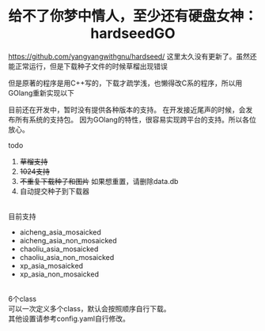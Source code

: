 <h1 align="center">给不了你梦中情人，至少还有硬盘女神：hardseedGO</h1>

https://github.com/yangyangwithgnu/hardseed/
这里太久没有更新了。虽然还能正常运行，但是下载种子文件的时候草榴出现错误

但是原著的程序是用C++写的，下载才疏学浅，也懒得改C系的程序，所以用GOlang重新实现以下

目前还在开发中，暂时没有提供各种版本的支持。
在开发接近尾声的时候，会发布所有系统的支持包。
因为GOlang的特性，很容易实现跨平台的支持。所以各位放心。
<br />

todo
<br />
1. ~~草榴支持~~
2. ~~1024支持~~
3. ~~不重复下载种子和图片~~ 如果想重置，请删除data.db
4. 自动提交种子到下载器
<br />
目前支持
<br />

- aicheng_asia_mosaicked
- aicheng_asia_non_mosaicked
- chaoliu_asia_mosaicked
- chaoliu_asia_non_mosaicked
- xp_asia_mosaicked
- xp_asia_non_mosaicked

<br />
6个class
<br />
可以一次定义多个class，默认会按照顺序自行下载。
<br />
其他设置请参考config.yaml自行修改。
<br />